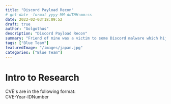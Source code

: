 ```yaml
---
title: "Discord Payload Recon"
# get-date -format yyyy-MM-ddTHH:mm:ss
date: 2022-02-03T18:09:52
draft: true
author: "Golgothus"
description: "Discord Payload Recon"
summary: "Friend of mine was a victim to some Discord malware which hijacked their user token, allowing the attacker to sign-in and make changes to their account."
tags: ["Blue Team"]
featuredImage: "/images/japan.jpg"
categories: ["Blue Team"]
---
```

# Intro to Research

CVE's are in the following format:</br>
CVE-Year-IDNumber
